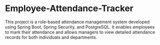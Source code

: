 # Employee-Attendance-Tracker
This project is a role-based attendance management system developed using Spring Boot, Spring Security, and PostgreSQL. It enables employees to mark their attendance and allows managers to view detailed attendance records for both individuals and departments.
